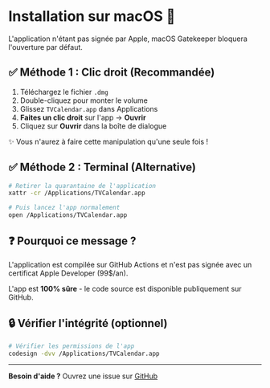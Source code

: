 # Installation sur macOS 🍎

L'application n'étant pas signée par Apple, macOS Gatekeeper bloquera l'ouverture par défaut.

## ✅ Méthode 1 : Clic droit (Recommandée)

1. Téléchargez le fichier `.dmg`
2. Double-cliquez pour monter le volume
3. Glissez `TVCalendar.app` dans Applications
4. **Faites un clic droit** sur l'app → **Ouvrir**
5. Cliquez sur **Ouvrir** dans la boîte de dialogue

✨ Vous n'aurez à faire cette manipulation qu'une seule fois !

## ✅ Méthode 2 : Terminal (Alternative)

```bash
# Retirer la quarantaine de l'application
xattr -cr /Applications/TVCalendar.app

# Puis lancez l'app normalement
open /Applications/TVCalendar.app
```

## ❓ Pourquoi ce message ?

L'application est compilée sur GitHub Actions et n'est pas signée avec un certificat Apple Developer (99$/an).

L'app est **100% sûre** - le code source est disponible publiquement sur GitHub.

## 🔒 Vérifier l'intégrité (optionnel)

```bash
# Vérifier les permissions de l'app
codesign -dvv /Applications/TVCalendar.app
```

---

**Besoin d'aide ?** Ouvrez une issue sur [GitHub](https://github.com/diabolino/TV-Calendar/issues)
